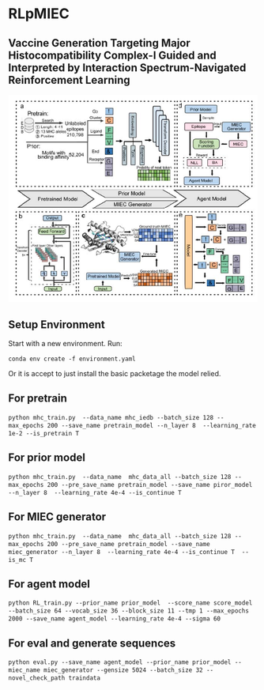 # RLpMIEC
## Vaccine Generation Targeting Major Histocompatibility Complex-I Guided and Interpreted by Interaction Spectrum-Navigated Reinforcement Learning
![](workflow.jpg)
## Setup Environment
Start with a new environment. Run:

    conda env create -f environment.yaml
    
Or it is accept to just install the basic packetage the model relied.
## For pretrain
    python mhc_train.py  --data_name mhc_iedb --batch_size 128 --max_epochs 200 --save_name pretrain_model --n_layer 8  --learning_rate 1e-2 --is_pretrain T

## For prior model
    python mhc_train.py  --data_name  mhc_data_all --batch_size 128 --max_epochs 200 --pre_save_name pretrain_model --save_name piror_model --n_layer 8  --learning_rate 4e-4 --is_continue T

## For MIEC generator
    python mhc_train.py  --data_name  mhc_data_all --batch_size 128 --max_epochs 200 --pre_save_name pretrain_model --save_name miec_generator --n_layer 8  --learning_rate 4e-4 --is_continue T  --is_mc T

## For agent model
    python RL_train.py --prior_name prior_model  --score_name score_model --batch_size 64 --vocab_size 36 --block_size 11 --tmp 1 --max_epochs 2000 --save_name agent_model --learning_rate 4e-4 --sigma 60

## For eval and generate sequences
    python eval.py --save_name agent_model --prior_name prior_model --miec_name miec_generator --gensize 5024 --batch_size 32 --novel_check_path traindata
